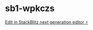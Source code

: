 # sb1-wpkczs

[Edit in StackBlitz next generation editor ⚡️](https://stackblitz.com/~/github.com/The2070Tube/sb1-wpkczs)